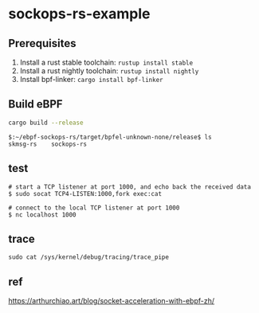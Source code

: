 # sockops-rs-example

## Prerequisites

1. Install a rust stable toolchain: `rustup install stable`
1. Install a rust nightly toolchain: `rustup install nightly`
1. Install bpf-linker: `cargo install bpf-linker`

## Build eBPF

```bash
cargo build --release
```
```
$:~/ebpf-sockops-rs/target/bpfel-unknown-none/release$ ls
skmsg-rs    sockops-rs 
```

## test
```
# start a TCP listener at port 1000, and echo back the received data
$ sudo socat TCP4-LISTEN:1000,fork exec:cat

```
```
# connect to the local TCP listener at port 1000
$ nc localhost 1000
```

## trace
```
sudo cat /sys/kernel/debug/tracing/trace_pipe
```

## ref
https://arthurchiao.art/blog/socket-acceleration-with-ebpf-zh/